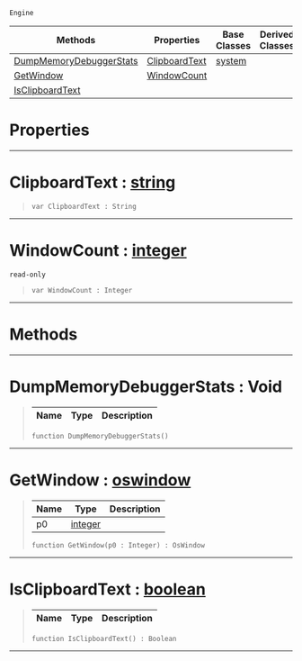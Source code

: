  `Engine`

|Methods|Properties|Base Classes|Derived Classes|
|---|---|---|---|
|[ DumpMemoryDebuggerStats](https://github.com/ZilchEngine/ZilchDocs/blob/master/code_reference/class_reference/osshell.markdown#dumpmemorydebuggerstats)|[ ClipboardText](https://github.com/ZilchEngine/ZilchDocs/blob/master/code_reference/class_reference/osshell.markdown#clipboardtext-zilch-engin)|[system](https://github.com/ZilchEngine/ZilchDocs/blob/master/code_reference/class_reference/system.markdown)| |
|[ GetWindow](https://github.com/ZilchEngine/ZilchDocs/blob/master/code_reference/class_reference/osshell.markdown#getwindow-zilch-engine-do)|[ WindowCount](https://github.com/ZilchEngine/ZilchDocs/blob/master/code_reference/class_reference/osshell.markdown#windowcount-zilch-engine)| | |
|[ IsClipboardText](https://github.com/ZilchEngine/ZilchDocs/blob/master/code_reference/class_reference/osshell.markdown#isclipboardtext-zilch-eng)| | | |


 #  Properties


---  
 #  ClipboardText : [string](https://github.com/ZilchEngine/ZilchDocs/blob/master/code_reference/nada_base_types/string.markdown)

> 
> ``` lang=cpp, name=Nada
> var ClipboardText : String


---  
 #  WindowCount : [integer](https://github.com/ZilchEngine/ZilchDocs/blob/master/code_reference/nada_base_types/integer.markdown)

 `read-only`

> 
> ``` lang=cpp, name=Nada
> var WindowCount : Integer


---  
 #  Methods


---  
 #  DumpMemoryDebuggerStats : Void

> 
> |Name|Type|Description|
> |---|---|---|
> ``` lang=cpp, name=Nada
> function DumpMemoryDebuggerStats()
> ``` 


---  
 #  GetWindow : [oswindow](https://github.com/ZilchEngine/ZilchDocs/blob/master/code_reference/class_reference/oswindow.markdown)

> 
> |Name|Type|Description|
> |---|---|---|
> |p0|[integer](https://github.com/ZilchEngine/ZilchDocs/blob/master/code_reference/nada_base_types/integer.markdown)| |
> ``` lang=cpp, name=Nada
> function GetWindow(p0 : Integer) : OsWindow
> ``` 


---  
 #  IsClipboardText : [boolean](https://github.com/ZilchEngine/ZilchDocs/blob/master/code_reference/nada_base_types/boolean.markdown)

> 
> |Name|Type|Description|
> |---|---|---|
> ``` lang=cpp, name=Nada
> function IsClipboardText() : Boolean
> ``` 


---  
 

 